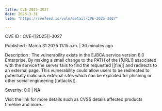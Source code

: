 ```yaml
---
title: CVE-2025-3027
date: 2025-3-31
lien: "https://cvefeed.io/vuln/detail/CVE-2025-3027"

---
```


CVE ID : CVE-[[2025]]-3027
 
Published :  March 31
2025
11:15 a.m. | 30 minutes ago
 
Description : The vulnerability exists in the EJBCA service
version 8.0 Enterprise. By making a small change to the PATH of the  [[URL]] associated with the service
the server fails to find the requested  [[file]] and redirects to an external page. This vulnerability could allow users to be redirected to potentially malicious external sites
which can be exploited for phishing or other social engineering  [[attacks]].
 
Severity: 0.0 | NA
 
Visit the link for more details
such as CVSS details
affected products
timeline
and more...
